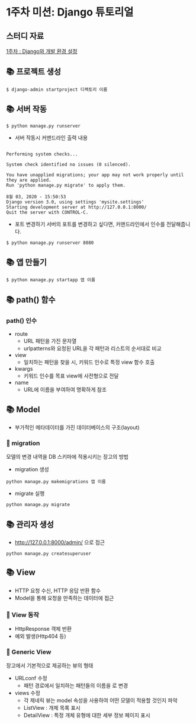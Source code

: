 # 1주차 미션: Django 튜토리얼

## 스터디 자료
[1주차 : Django와 개발 환경 설정](https://yourzinc.notion.site/1-Django-95b587b18097471c9a07e7cb8b2c598b)

## 📚 프로젝트 생성
<pre><code>$ django-admin startproject 디렉토리 이름</code></pre>
  
## 📚 서버 작동
<pre><code>$ python manage.py runserver</code></pre>
- 서버 작동시 커맨드라인 출력 내용
<pre><code>
Performing system checks...

System check identified no issues (0 silenced).

You have unapplied migrations; your app may not work properly until they are applied.
Run 'python manage.py migrate' to apply them.

8월 03, 2020 - 15:50:53
Django version 3.0, using settings 'mysite.settings'
Starting development server at http://127.0.0.1:8000/
Quit the server with CONTROL-C.
</code></pre>
- 포트 변경하기
서버의 포트를 변경하고 싶다면, 커맨드라인에서 인수를 전달해줍니다.
<pre><code>$ python manage.py runserver 8080</code></pre>

## 📚 앱 만들기
<pre><code>$ python manage.py startapp 앱 이름</code></pre>


## 📚 path() 함수
### path() 인수
- route
  - URL 패턴을 가진 문자열
  - urlpatterns와 요청된 URL을 각 패턴과 리스트의 순서대로 비교
- view
  - 일치하는 패턴을 찾을 시, 키워드 인수로 특정 view 함수 호출
- kwargs
  - 키워드 인수를 목표 view에 사전형으로 전달
- name
  - URL에 이름을 부여하여 명확하게 참조 
 

## 📚 Model
- 부가적인 메타데이터를 가진 데이터베이스의 구조(layout)
### 📖 migration
모델의 변경 내역을 DB 스키마에 적용시키는 장고의 방법
- migration 생성
<pre><code>python manage.py makemigrations 앱 이름</code></pre>
- migrate 실행
<pre><code>python manage.py migrate</code></pre>


## 📚 관리자 생성
- http://127.0.0.1:8000/admin/ 으로 접근
<pre><code>python manage.py createsuperuser</code></pre>

## 📚 View
- HTTP 요청 수신, HTTP 응답 반환 함수
- Model을 통해 요청을 만족하는 데이터에 접근
### 📖 View 동작
- HttpResponse 객체 반환
- 예외 발생(Http404 등)
### 📖 Generic View
장고에서 기본적으로 제공하는 뷰의 형태
- URLconf 수정
  - 패턴 경로에서 일치하는 패턴들의 이름을 <pk>로 변경
- views 수정
  - 각 제네릭 뷰는 model 속성을 사용하여 어떤 모델이 적용할 것인지 파악
  - ListView : 개체 목록 표시
  - DetailView : 특정 개체 유형에 대한 세부 정보 페이지 표시


